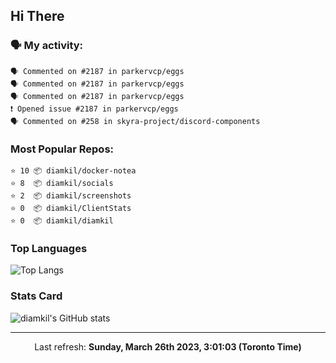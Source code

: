 ## Hi There

### 🗣 My activity:

```
🗣 Commented on #2187 in parkervcp/eggs
🗣 Commented on #2187 in parkervcp/eggs
🗣 Commented on #2187 in parkervcp/eggs
❗️ Opened issue #2187 in parkervcp/eggs
🗣 Commented on #258 in skyra-project/discord-components
```

### Most Popular Repos:

```
⭐️ 10 📦 diamkil/docker-notea
⭐️ 8  📦 diamkil/socials
⭐️ 2  📦 diamkil/screenshots
⭐️ 0  📦 diamkil/ClientStats
⭐️ 0  📦 diamkil/diamkil
```

### Top Languages

![Top Langs](https://github-readme-stats.vercel.app/api/top-langs/?username=diamkil&layout=compact&langs_count=10)

### Stats Card

![diamkil's GitHub stats](https://github-readme-stats.vercel.app/api?username=diamkil&count_private=true&show_icons=true)

---

<p align="center">
  Last refresh: 
  <b>Sunday, March 26th 2023, 3:01:03 (Toronto Time)</b>
</p>
